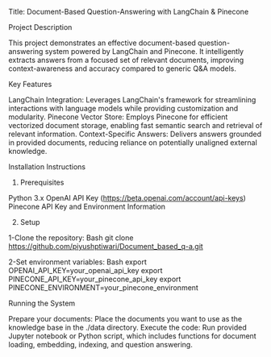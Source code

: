 Title: Document-Based Question-Answering with LangChain & Pinecone

Project Description

This project demonstrates an effective document-based question-answering system powered by LangChain and Pinecone.
It intelligently extracts answers from a focused set of relevant documents, improving context-awareness and accuracy compared to generic Q&A models.

Key Features

LangChain Integration: Leverages LangChain's framework for streamlining interactions with language models while providing customization and modularity.
Pinecone Vector Store: Employs Pinecone for efficient vectorized document storage, enabling fast semantic search and retrieval of relevant information.
Context-Specific Answers: Delivers answers grounded in provided documents, reducing reliance on potentially unaligned external knowledge.

Installation Instructions

1. Prerequisites

Python 3.x
OpenAI API Key (https://beta.openai.com/account/api-keys)
Pinecone API Key and Environment Information

2. Setup

1-Clone the repository:
Bash
git clone https://github.com/piyushptiwari/Document_based_q-a.git

2-Set environment variables:
Bash
export OPENAI_API_KEY=your_openai_api_key
export PINECONE_API_KEY=your_pinecone_api_key
export PINECONE_ENVIRONMENT=your_pinecone_environment

Running the System

Prepare your documents: Place the documents you want to use as the knowledge base in the ./data directory.
Execute the code: Run provided Jupyter notebook or Python script, which includes functions for document loading, embedding, indexing, and question answering.

